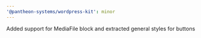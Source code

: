 ```yaml
---
'@pantheon-systems/wordpress-kit': minor
---
```


Added support for MediaFile block and extracted general styles for buttons
